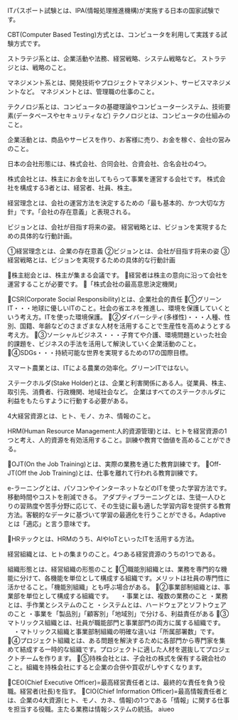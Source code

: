 ITパスポート試験とは、IPA(情報処理推進機構)が実施する日本の国家試験です。

CBT(Computer Based Testing)方式とは、コンピュータを利用して実践する試験方式です。

ストラテジ系とは、企業活動や法務、経営戦略、システム戦略など。
ストラテジとは、戦略のこと。

マネジメント系とは、開発技術やプロジェクトマネジメント、サービスマネジメントなど。
マネジメントとは、管理職の仕事のこと。

テクノロジ系とは、コンピュータの基礎理論やコンピューターシステム、技術要素(データベースやセキュリティなど)
テクノロジとは、コンピュータの仕組みのこと。

企業活動とは、商品やサービスを作り、お客様に売り、お金を稼ぐ、会社の営みのこと。

日本の会社形態には、株式会社、合同会社、合資会社、合名会社の4つ。

株式会社とは、株主にお金を出してもらって事業を運営する会社です。
株式会社を構成する3者とは、経営者、社員、株主。

経営理念とは、会社の運営方法を決定するための「最も基本的、かつ大切な方針」です。「会社の存在意義」と表現される。

ビジョンとは、会社が目指す将来の姿。
経営戦略とは、ビジョンを実現するための具体的な行動計画。

①経営理念とは、企業の存在意義
②ビジョンとは、会社が目指す将来の姿
③経営戦略とは、ビジョンを実現するための具体的な行動計画

🔴株主総会とは、株主が集まる会議です。
🔴経営者は株主の意向に沿って会社を運営することが必要です。
🔴「株式会社の最高意思決定機関」

🔴CSR(Corporate Social Responsibility)とは、企業社会的責任
🔴①グリーンIT・・・地球に優しいITのこと。社会の省エネを推進し、環境を保護していくという考え方。ITを使った環境保護。
🔴②ダイバーシティ(多様性)・・・人種、性別、国籍、年齢などのさまざまな人材を活用することで生産性を高めようとする考え方。
🔴③ソーシャルビジネス・・・子育てや介護、環境問題といった社会的課題を、ビジネスの手法を活用して解決していく企業活動のこと。
🔴④SDGs・・・持続可能な世界を実現するための17の国際目標。

スマート農業とは、ITによる農業の効率化。グリーンITではない。

ステークホルダ(Stake Holder)とは、企業と利害関係にある人。従業員、株主、取引先、消費者、行政機関、地域社会など。
企業はすべてのステークホルダに利益をもたらすように行動する必要がある。

4大経営資源とは、ヒト、モノ、カネ、情報のこと。

HRM(Human Resource Management:人的資源管理)とは、ヒトを経営資源の1つと考え、人的資源を有効活用すること。訓練や教育で価値を高めることができる。

🔴OJT(On the Job Training)とは、実際の業務を通じた教育訓練です。
🔴Off-JT(Off the Job Training)とは、仕事を離れて行われる教育訓練です。

e-ラーニングとは、パソコンやインターネットなどのITを使った学習方法です。移動時間やコストを削減できる。
アダプティブラーニングとは、生徒一人ひとりの習熟度や苦手分野に応じて、その生徒に最も適した学習内容を提供する教育方法。客観的なデータに基づいて学習の最適化を行うことができる。Adaptiveとは「適応」と言う意味です。

🔴HRテックとは、HRMのうち、AIやIoTといったITを活用する方法。

経営組織とは、ヒトの集まりのこと。4つある経営資源のうちの1つである。

組織形態とは、経営組織の形態のこと
🔴①職能別組織とは、業務を専門的な機能に分けて、各機能を単位として構成する組織です。メリットは社員の専門性に活かせること。「機能別組織」とも呼ぶ場合がある。
🔴②事業部制組織とは、事業部を単位として構成する組織です。
　・事業とは、複数の業務のこと
 ・業務とは、手作業とシステムのこと
 ・システムとは、ハードウェアとソフトウェアのこと
 ・事業を「製品別」「顧客別」「地域別」で分ける、利益責任がある
🔴③マトリックス組織とは、社員が職能部門と事業部門の両方に属する組織です。
　・マトリックス組織と事業部制組織の明確な違いは「所属部署数」です。
🔴④プロジェクト組織とは、ある問題を解決するために各部門から専門家を集めて結成する一時的な組織です。プロジェクトに適した人材を選抜してプロジェクトチームを作ります。
🔴⑤持株会社とは、子会社の株式を保有する親会社のこと。組織を持株会社にすると企業の合併や買収がしやすくなります。

🔴CEO(Chief Executive Officer)=最高経営責任者とは、最終的な責任を負う役職。経営者(社長)を指す。
🔴CIO(Chief Information Officer)=最高情報責任者とは、企業の4大資源(ヒト、モノ、カネ、情報)の1つである「情報」に関する仕事を担当する役職。主たる業務は情報システムの統括。
aiueo

